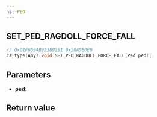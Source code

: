 ```yaml
---
ns: PED
---
```

## SET_PED_RAGDOLL_FORCE_FALL

```c
// 0x01F6594B923B9251 0x20A5BDE0
cs_type(Any) void SET_PED_RAGDOLL_FORCE_FALL(Ped ped);
```

## Parameters
* **ped**: 

## Return value
